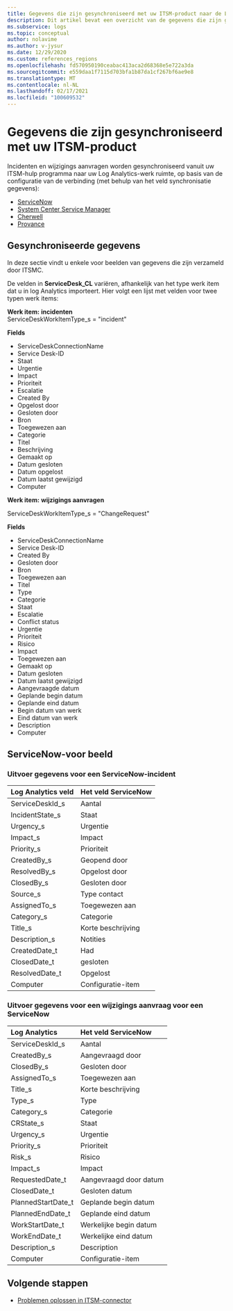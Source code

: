 ```yaml
---
title: Gegevens die zijn gesynchroniseerd met uw ITSM-product naar de LA-werk ruimte
description: Dit artikel bevat een overzicht van de gegevens die zijn gesynchroniseerd vanuit uw ITSM-product naar de LA-werk ruimte.
ms.subservice: logs
ms.topic: conceptual
author: nolavime
ms.author: v-jysur
ms.date: 12/29/2020
ms.custom: references_regions
ms.openlocfilehash: fd570950190ceabac413aca2d68368e5e722a3da
ms.sourcegitcommit: e559daa1f7115d703bfa1b87da1cf267bf6ae9e8
ms.translationtype: MT
ms.contentlocale: nl-NL
ms.lasthandoff: 02/17/2021
ms.locfileid: "100609532"
---
```

# <a name="data-synced-from-your-itsm-product"></a>Gegevens die zijn gesynchroniseerd met uw ITSM-product

Incidenten en wijzigings aanvragen worden gesynchroniseerd vanuit uw ITSM-hulp programma naar uw Log Analytics-werk ruimte, op basis van de configuratie van de verbinding (met behulp van het veld synchronisatie gegevens):
* [ServiceNow](./itsmc-connections-servicenow.md)
* [System Center Service Manager](./itsmc-connections-scsm.md)
* [Cherwell](./itsmc-connections-cherwell.md)
* [Provance](./itsmc-connections-provance.md)

## <a name="synced-data"></a>Gesynchroniseerde gegevens

In deze sectie vindt u enkele voor beelden van gegevens die zijn verzameld door ITSMC.

De velden in **ServiceDesk_CL** variëren, afhankelijk van het type werk item dat u in log Analytics importeert. Hier volgt een lijst met velden voor twee typen werk items:

**Werk item:** **incidenten**  
ServiceDeskWorkItemType_s = "incident"

**Fields**

- ServiceDeskConnectionName
- Service Desk-ID
- Staat
- Urgentie
- Impact
- Prioriteit
- Escalatie
- Created By
- Opgelost door
- Gesloten door
- Bron
- Toegewezen aan
- Categorie
- Titel
- Beschrijving
- Gemaakt op
- Datum gesloten
- Datum opgelost
- Datum laatst gewijzigd
- Computer

**Werk item:** **wijzigings aanvragen**

ServiceDeskWorkItemType_s = "ChangeRequest"

**Fields**
- ServiceDeskConnectionName
- Service Desk-ID
- Created By
- Gesloten door
- Bron
- Toegewezen aan
- Titel
- Type
- Categorie
- Staat
- Escalatie
- Conflict status
- Urgentie
- Prioriteit
- Risico
- Impact
- Toegewezen aan
- Gemaakt op
- Datum gesloten
- Datum laatst gewijzigd
- Aangevraagde datum
- Geplande begin datum
- Geplande eind datum
- Begin datum van werk
- Eind datum van werk
- Description
- Computer

## <a name="servicenow-example"></a>ServiceNow-voor beeld 
### <a name="output-data-for-a-servicenow-incident"></a>Uitvoer gegevens voor een ServiceNow-incident

| Log Analytics veld | Het veld ServiceNow |
|:--- |:--- |
| ServiceDeskId_s| Aantal |
| IncidentState_s | Staat |
| Urgency_s |Urgentie |
| Impact_s |Impact|
| Priority_s | Prioriteit |
| CreatedBy_s | Geopend door |
| ResolvedBy_s | Opgelost door|
| ClosedBy_s  | Gesloten door |
| Source_s| Type contact |
| AssignedTo_s | Toegewezen aan  |
| Category_s | Categorie |
| Title_s|  Korte beschrijving |
| Description_s|  Notities |
| CreatedDate_t|  Had |
| ClosedDate_t| gesloten|
| ResolvedDate_t|Opgelost|
| Computer  | Configuratie-item |

### <a name="output-data-for-a-servicenow-change-request"></a>Uitvoer gegevens voor een wijzigings aanvraag voor een ServiceNow

| Log Analytics | Het veld ServiceNow |
|:--- |:--- |
| ServiceDeskId_s| Aantal |
| CreatedBy_s | Aangevraagd door |
| ClosedBy_s | Gesloten door |
| AssignedTo_s | Toegewezen aan  |
| Title_s|  Korte beschrijving |
| Type_s|  Type |
| Category_s|  Categorie |
| CRState_s|  Staat|
| Urgency_s|  Urgentie |
| Priority_s| Prioriteit|
| Risk_s| Risico|
| Impact_s| Impact|
| RequestedDate_t  | Aangevraagd door datum |
| ClosedDate_t | Gesloten datum |
| PlannedStartDate_t  | Geplande begin datum |
| PlannedEndDate_t  | Geplande eind datum |
| WorkStartDate_t  | Werkelijke begin datum |
| WorkEndDate_t | Werkelijke eind datum|
| Description_s | Description |
| Computer  | Configuratie-item |

## <a name="next-steps"></a>Volgende stappen

* [Problemen oplossen in ITSM-connector](./itsmc-resync-servicenow.md)
